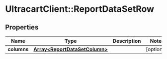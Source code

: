 # UltracartClient::ReportDataSetRow

## Properties
Name | Type | Description | Notes
------------ | ------------- | ------------- | -------------
**columns** | [**Array&lt;ReportDataSetColumn&gt;**](ReportDataSetColumn.md) |  | [optional] 



